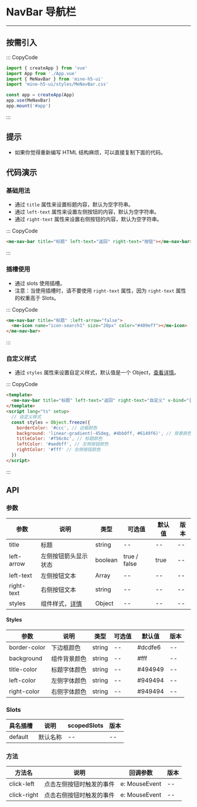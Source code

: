 # NavBar 导航栏

---

## 按需引入

::: CopyCode

```js
import { createApp } from 'vue'
import App from './App.vue'
import { MeNavBar } from 'mine-h5-ui'
import 'mine-h5-ui/styles/MeNavBar.css'

const app = createApp(App)
app.use(MeNavBar)
app.mount('#app')
```

:::

## 提示

- 如果你觉得重新编写 HTML 结构麻烦，可以直接复制下面的代码。

## 代码演示

### 基础用法

- 通过 `title` 属性来设置标题内容，默认为空字符串。
- 通过 `left-text` 属性来设置左侧按钮的内容，默认为空字符串。
- 通过 `right-text` 属性来设置右侧按钮的内容，默认为空字符串。

::: CopyCode

```html
<me-nav-bar title="标题" left-text="返回" right-text="按钮"></me-nav-bar>
```

:::

### 插槽使用

- 通过 slots 使用插槽。
- 注意：当使用插槽时，请不要使用 `right-text` 属性，因为 `right-text` 属性的权重高于 Slots。

::: CopyCode

```html
<me-nav-bar title="标题" :left-arrow="false">
  <me-icon name="icon-search1" size="20px" color="#409eff"></me-icon>
</me-nav-bar>
```

:::

### 自定义样式

- 通过 `styles` 属性来设置自定义样式，默认值是一个 Object，[查看详情](#Styles)。

::: CopyCode

```html
<template>
  <me-nav-bar title="标题" left-text="返回" right-text="自定义" v-bind="{ styles }"></me-nav-bar>
</template>
<script lang="ts" setup>
  // 自定义样式
  const styles = Object.freeze({
    borderColor: '#ccc', // 边框颜色
    background: 'linear-gradient(-45deg, #4bb0ff, #6149f6)', // 背景颜色
    titleColor: '#f56c6c', // 标题颜色
    leftColor: '#aedbff', // 左侧按钮颜色
    rightColor: '#fff' // 右侧按钮颜色
  })
</script>
```

:::

## API

### 参数

| 参数       | 说明                      | 类型    | 可选值       | 默认值 | 版本 |
| ---------- | ------------------------- | ------- | ------------ | ------ | ---- |
| title      | 标题                      | string  | --           | --     | --   |
| left-arrow | 左侧按钮箭头显示状态      | boolean | true / false | true   | --   |
| left-text  | 左侧按钮文本              | Array   | --           | --     | --   |
| right-text | 右侧按钮文本              | string  | --           | --     | --   |
| styles     | 组件样式，[详情](#Styles) | Object  | --           | --     | --   |

<h4 id="Styles">Styles</h4>

| 参数         | 说明         | 类型   | 可选值 | 默认值  | 版本 |
| ------------ | ------------ | ------ | ------ | ------- | ---- |
| border-color | 下边框颜色   | string | --     | #dcdfe6 | --   |
| background   | 组件背景颜色 | string | --     | #fff    | --   |
| title-color  | 标题字体颜色 | string | --     | #494949 | --   |
| left-color   | 左侧字体颜色 | string | --     | #949494 | --   |
| right-color  | 右侧字体颜色 | string | --     | #949494 | --   |

### Slots

| 具名插槽 | 说明     | scopedSlots | 版本 |
| -------- | -------- | ----------- | ---- |
| default  | 默认名称 | --          | --   |

### 方法

| 方法名      | 说明                     | 回调参数      | 版本 |
| ----------- | ------------------------ | ------------- | ---- |
| click-left  | 点击左侧按钮时触发的事件 | e: MouseEvent | --   |
| click-right | 点击右侧按钮时触发的事件 | e: MouseEvent | --   |
